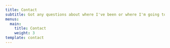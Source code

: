 ```yaml
---
title: Contact
subtitle: Got any questions about where I've been or where I'm going to? Feel free to reach out. 
menus:
  main:
    title: Contact
    weight: 3
template: contact
---
```

